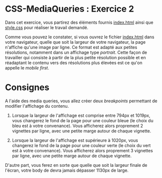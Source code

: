 # CSS-MediaQueries : Exercice 2

Dans cet exercice, vous partirez des éléments fournis [index.html](index.html) ainsi que [style.css](style.css) pour réaliser le travail demandé.

Comme vous pouvez le constater, si vous ouvrez le fichier [index.html](index.html) dans votre navigateur, quelle que soit la largeur de votre navigateur, la page n'affiche qu'une image par ligne. Ce format est adapté aux petites résolutions, notamment dans un affichage type _portrait_. Cette façon de travailler qui consiste à partir de la plus petite résolution possible et en réadaptant le contenu vers des résolutions plus élevées est ce qu'on appelle le _mobile first_.

# Consignes
A l'aide des media queries, vous allez créer deux _breakpoints_ permettant de modifier l'affichage du contenu.

1) Lorsque la largeur de l'affichage est comprise entre 794px et 1019px, vous changerez le fond de la page pour une couleur bleue (le choix du bleu est à votre convenance). Vous afficherez alors proprement 2 vignettes par ligne, avec une petite marge autour de chaque vignette.

2) Lorsque la largeur de l'affichage est supérieure à 1020px, vous changerez le fond de la page pour une couleur verte (le choix du vert est à votre convenance). Vous afficherez alors proprement 3 vignettes par ligne, avec une petite marge autour de chaque vignette. 

D'autre part, vous ferez en sorte que quelle que soit la largeur finale de l'écran, votre body de devra jamais dépasser 1130px de large.
